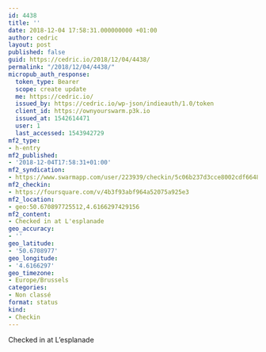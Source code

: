 ```yaml
---
id: 4438
title: ''
date: 2018-12-04 17:58:31.000000000 +01:00
author: cedric
layout: post
published: false
guid: https://cedric.io/2018/12/04/4438/
permalink: "/2018/12/04/4438/"
micropub_auth_response:
  token_type: Bearer
  scope: create update
  me: https://cedric.io/
  issued_by: https://cedric.io/wp-json/indieauth/1.0/token
  client_id: https://ownyourswarm.p3k.io
  issued_at: 1542614471
  user: 1
  last_accessed: 1543942729
mf2_type:
- h-entry
mf2_published:
- '2018-12-04T17:58:31+01:00'
mf2_syndication:
- https://www.swarmapp.com/user/223939/checkin/5c06b237d3cce8002cdf6648
mf2_checkin:
- https://foursquare.com/v/4b3f93abf964a52075a925e3
mf2_location:
- geo:50.670897725512,4.6166297429156
mf2_content:
- Checked in at L'esplanade
geo_accuracy:
- ''
geo_latitude:
- '50.6708977'
geo_longitude:
- '4.6166297'
geo_timezone:
- Europe/Brussels
categories:
- Non classé
format: status
kind:
- Checkin
---
```

Checked in at L&rsquo;esplanade
